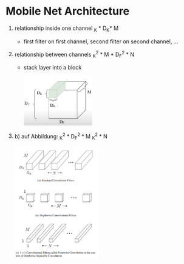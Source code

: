 # Mobile Net Architecture

1) relationship inside one channel <math> D<sub>K</sub> * D<sub>K</sub>* M <math>
    - first filter on first channel, second filter on second channel, ...
  
2) relationship between channels <math> D<sub>K</sub><sup>2</sup> * M * D<sub>F</sub><sup>2</sup> * N <math> -> with N filters
    - stack layer into a block
    
        <img src="https://github.com/gitkatrin/gesture_project/blob/master/images/regular_conv.png" width="180">
  
3) b) auf Abbildung: <math> D<sub>K</sub><sup>2</sup> * D<sub>F</sub><sup>2</sup> * M <math>     c) auf Abbildung: <math> M * D<sub>K</sub><sup>2</sup> * N<math>

      <img src="https://github.com/gitkatrin/gesture_project/blob/master/images/mobile_net.png" width="220">

